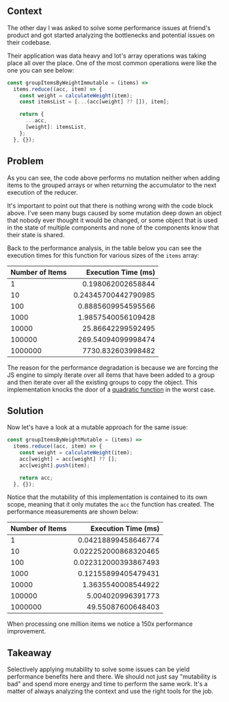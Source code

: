 ## Context

The other day I was asked to solve some performance issues at friend's product and got started analyzing the bottlenecks and potential issues on their codebase.

Their application was data heavy and lot's array operations was taking place all over the place. One of the most common operations were like the one you can see below:

```js
const groupItemsByWeightImmutable = (items) =>
  items.reduce((acc, item) => {
    const weight = calculateWeight(item);
    const itemsList = [...(acc[weight] ?? []), item];

    return {
      ...acc,
      [weight]: itemsList,
    };
  }, {});
```

## Problem

As you can see, the code above performs no mutation neither when adding items to the grouped arrays or when returning the accumulator to the next execution of the reducer.

It's important to point out that there is nothing wrong with the code block above. I've seen many bugs caused by some mutation deep down an object that nobody ever thought it would be changed, or some object that is used in the state of multiple components and none of the components know that their state is shared.

Back to the performance analysis, in the table below you can see the execution times for this function for various sizes of the `items` array:

| Number of Items | Execution Time (ms) |
| :-------------- | ------------------: |
| 1               |   0.198062002658844 |
| 10              | 0.24345700442790985 |
| 100             |  0.8885609954595566 |
| 1000            |  1.9857540056109428 |
| 10000           |   25.86642299592495 |
| 100000          |  269.54094099998474 |
| 1000000         |   7730.832603998482 |

The reason for the performance degradation is because we are forcing the JS engine to simply iterate over all items that have been added to a group and then iterate over all the existing groups to copy the object. This implementation knocks the door of a [quadratic function](https://en.wikipedia.org/wiki/Quadratic_time) in the worst case.

## Solution

Now let's have a look at a mutable approach for the same issue:

```js
const groupItemsByWeightMutable = (items) =>
  items.reduce((acc, item) => {
    const weight = calculateWeight(item);
    acc[weight] = acc[weight] ?? [];
    acc[weight].push(item);

    return acc;
  }, {});
```

Notice that the mutability of this implementation is contained to its own scope, meaning that it only mutates the `acc` the function has created. The performance measurements are shown below:

| Number of Items |  Execution Time (ms) |
| :-------------- | -------------------: |
| 1               |  0.04218899458646774 |
| 10              | 0.022252000868320465 |
| 100             | 0.022312000393867493 |
| 1000            |  0.12155899405479431 |
| 10000           |   1.3635540008544922 |
| 100000          |    5.004020996391773 |
| 1000000         |    49.55087600648403 |

When processing one million items we notice a 150x performance improvement.

## Takeaway

Selectively applying mutability to solve some issues can be yield performance benefits here and there. We should not just say "mutability is bad" and spend more energy and time to perform the same work. It's a matter of always analyzing the context and use the right tools for the job.
